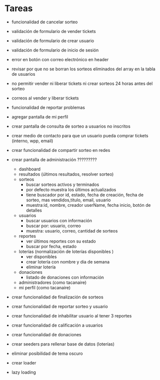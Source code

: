 # Tareas

- funcionalidad de cancelar sorteo
- validación de formulario de vender tickets
- validación de formulario de crear usuario
- validación de formulario de inicio de sesión
- error en botón con correo electrónico en header
- revisar por que no se borran los sorteos eliminados del array en la tabla de usuarios
- no permitir vender ni liberar tickets ni crear sorteos 24 horas antes del sorteo
- correos al vender y liberar tickets
- funcionalidad de reportar problemas
- agregar pantalla de mi perfil
- crear pantalla de consulta de sorteo a usuarios no inscritos
- crear medio de contacto para que un usuario pueda comprar tickets (interno, wpp, email)
- crear funcionalidad de compartir sorteo en redes

- crear pantalla de administración ?????????

  - dashboard
  - resultados (últimos resultados, resolver sorteo)
  - sorteos
    - buscar sorteos activos y terminados
    - por defecto muestra los últimos actualizados
    - tiene buscador por id, estado, fecha de creación, fecha de sorteo, mas vendidos,titulo, email, usuario
    - muestra:id, nombre, creador userName, fecha inicio, botón de detalles
  - usuarios
    - buscar usuarios con información
    - buscar por: usuario, correo
    - muestra: usuario, correo, cantidad de sorteos
  - reportes
    - ver últimos reportes con su estado
    - buscar por fecha, estado
  - loterías (normalización de loterías disponibles )
    - ver disponibles
    - crear lotería con nombre y dia de semana
    - eliminar lotería
  - donaciones
    - listado de donaciones con información
  - administradores (como tacanaire)
  - mi perfil (como tacanaire)

- crear funcionalidad de finalización de sorteos
- crear funcionalidad de reportar sorteo y usuario
- crear funcionalidad de inhabilitar usuario al tener 3 reportes
- crear funcionalidad de calificación a usuarios
- crear funcionalidad de donaciones
- crear seeders para rellenar base de datos (loterías)
- eliminar posibilidad de tema oscuro
- crear loader
- lazy loading
